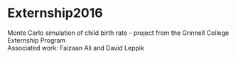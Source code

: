 # Externship2016
Monte Carlo simulation of child birth rate - project from the Grinnell College Externship Program<br />
Associated work: Faizaan Ali and David Leppik
